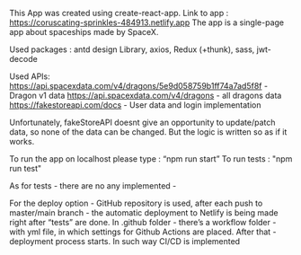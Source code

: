 This App was created using create-react-app.
Link to app : https://coruscating-sprinkles-484913.netlify.app
The app is a single-page app about spaceships made by SpaceX.

Used packages : antd design Library, axios, Redux (+thunk), sass, jwt-decode


Used APIs:  
            https://api.spacexdata.com/v4/dragons/5e9d058759b1ff74a7ad5f8f - Dragon v1 data
            https://api.spacexdata.com/v4/dragons - all dragons data
            https://fakestoreapi.com/docs - User data and login implementation

Unfortunately, fakeStoreAPI doesnt give an opportunity to update/patch data, so none of the data can be changed. 
But the logic is written so as if it works.


To run the app on localhost please type : “npm run start”
To run tests : "npm run test"

As for tests - there are no any implemented - 

For the deploy option - GitHub repository is used,
after each push to master/main branch -
the automatic deployment to Netlify is being made right after “tests” are done.
In .github folder - there’s a workflow folder - with yml file,
in which settings for Github Actions are placed.
After that -  deployment process starts.
In such way CI/CD is implemented


	

